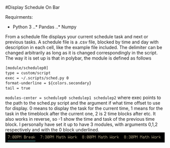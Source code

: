#Display Schedule On Bar

Requirments:
- Python 3
..* Pandas
..* Numpy

From a schedule file displays your current schedule task and next or previous tasks. A schedule file is a .csv file, blocked by time and day with description in each cell, like the example file included. The delimiter can be changed arbitrarily as long as it is changed correspondingly in the script.
The way it is set up is that in polybar, the module is defined as follows
```
[module/schedulep0]
type = custom/script
exec = ~/.scripts/sched.py 0
format-underline = ${colors.secondary}
tail = true
```
` modules-center = schedulep0 schedulep1 schedulep2 `
where exec points to the path to the sched.py script and the argument if what time offset to use for display. 0 means to display the task for the current time, 1 means for the task in the timeblock after the current one, 2 is 2 time blocks after etc. It also works in reverse, so -1 show the time and task of the previous time block. I personally have set it up to have 3 modules,  with arguments 0,1,2 respectively and with the 0 block underlined.
![alt text](./screenshot.png)


